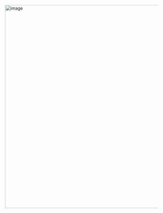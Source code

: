 <img width="917" height="667" alt="image" src="https://github.com/user-attachments/assets/b0085845-bea3-44f8-9850-c2fc576cbe58" />

